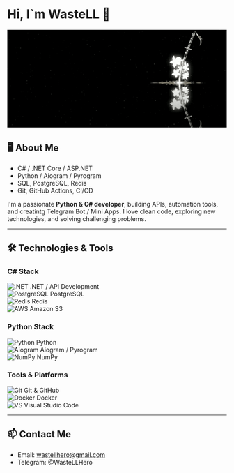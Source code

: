 # Hi, I`m WasteLL 👋
![Приветствие](https://github.com/WasteLLHero/WasteLLHero/raw/main/profile_katana.gif)

## 🖥️ About Me
- C# / .NET Core / ASP.NET
- Python / Aiogram / Pyrogram
- SQL, PostgreSQL, Redis
- Git, GitHub Actions, CI/CD


I'm a passionate **Python & C# developer**, building APIs, automation tools, and creatintg Telegram Bot / Mini Apps. I love clean code, exploring new technologies, and solving challenging problems.

---

## 🛠️ Technologies & Tools

### C# Stack
<img src="https://cdn.jsdelivr.net/gh/devicons/devicon/icons/dotnetcore/dotnetcore-original.svg" width="30" alt=".NET"/> .NET / API Development  
<img src="https://cdn.jsdelivr.net/gh/devicons/devicon/icons/postgresql/postgresql-original.svg" width="30" alt="PostgreSQL"/> PostgreSQL  
<img src="https://cdn.jsdelivr.net/gh/devicons/devicon/icons/redis/redis-original.svg" width="30" alt="Redis"/> Redis  
<img src="[https://cdn.jsdelivr.net/gh/devicons/devicon/icons/amazonwebservices/amazonwebservices-original.svg]" width="30" alt="AWS"/> Amazon S3  

### Python Stack
<img src="https://cdn.jsdelivr.net/gh/devicons/devicon/icons/python/python-original.svg" width="30" alt="Python"/> Python  
<img src="https://cdn.jsdelivr.net/gh/devicons/devicon/icons/python/python-original.svg" width="30" alt="Aiogram"/> Aiogram / Pyrogram  
<img src="https://cdn.jsdelivr.net/gh/devicons/devicon/icons/numpy/numpy-original.svg" width="30" alt="NumPy"/> NumPy  

### Tools & Platforms
<img src="https://cdn.jsdelivr.net/gh/devicons/devicon/icons/git/git-original.svg" width="30" alt="Git"/> Git & GitHub  
<img src="https://cdn.jsdelivr.net/gh/devicons/devicon/icons/docker/docker-original.svg" width="30" alt="Docker"/> Docker  
<img src="https://cdn.jsdelivr.net/gh/devicons/devicon/icons/visualstudio/visualstudio-plain.svg" width="30" alt="VS"/> Visual Studio Code  

---

## 📫 Contact Me
- Email: wastellhero@gmail.com
- Telegram: @WasteLLHero
